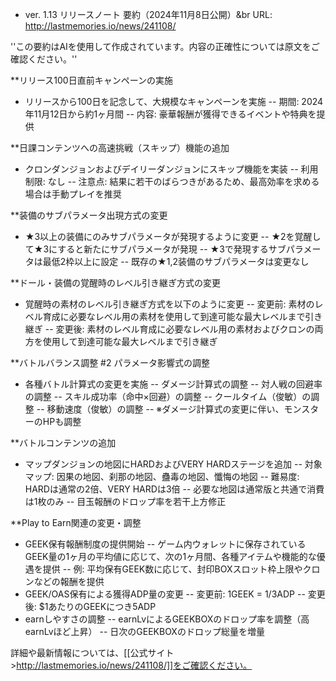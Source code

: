 * ver. 1.13 リリースノート 要約（2024年11月8日公開）&br
URL: http://lastmemories.io/news/241108/

''この要約はAIを使用して作成されています。内容の正確性については原文をご確認ください。''

**リリース100日直前キャンペーンの実施
- リリースから100日を記念して、大規模なキャンペーンを実施
-- 期間: 2024年11月12日から約1ヶ月間
-- 内容: 豪華報酬が獲得できるイベントや特典を提供

**日課コンテンツへの高速挑戦（スキップ）機能の追加
- クロンダンジョンおよびデイリーダンジョンにスキップ機能を実装
-- 利用制限: なし
-- 注意点: 結果に若干のばらつきがあるため、最高効率を求める場合は手動プレイを推奨

**装備のサブパラメータ出現方式の変更
- ★3以上の装備にのみサブパラメータが発現するように変更
-- ★2を覚醒して★3にすると新たにサブパラメータが発現
-- ★3で発現するサブパラメータは最低2枠以上に設定
-- 既存の★1,2装備のサブパラメータは変更なし

**ドール・装備の覚醒時のレベル引き継ぎ方式の変更
- 覚醒時の素材のレベル引き継ぎ方式を以下のように変更
-- 変更前: 素材のレベル育成に必要なレベル用の素材を使用して到達可能な最大レベルまで引き継ぎ
-- 変更後: 素材のレベル育成に必要なレベル用の素材およびクロンの両方を使用して到達可能な最大レベルまで引き継ぎ

**バトルバランス調整 #2 パラメータ影響式の調整
- 各種バトル計算式の変更を実施
-- ダメージ計算式の調整
-- 対人戦の回避率の調整
-- スキル成功率（命中×回避）の調整
-- クールタイム（俊敏）の調整
-- 移動速度（俊敏）の調整
-- ※ダメージ計算式の変更に伴い、モンスターのHPも調整

**バトルコンテンツの追加
- マップダンジョンの地図にHARDおよびVERY HARDステージを追加
-- 対象マップ: 因果の地図、刹那の地図、蠱毒の地図、懺悔の地図
-- 難易度: HARDは通常の2倍、VERY HARDは3倍
-- 必要な地図は通常版と共通で消費は1枚のみ
-- 目玉報酬のドロップ率を若干上方修正

**Play to Earn関連の変更・調整
- GEEK保有報酬制度の提供開始
-- ゲーム内ウォレットに保存されているGEEK量の1ヶ月の平均値に応じて、次の1ヶ月間、各種アイテムや機能的な優遇を提供
-- 例: 平均保有GEEK数に応じて、封印BOXスロット枠上限やクロンなどの報酬を提供
- GEEK/OAS保有による獲得ADP量の変更
-- 変更前: 1GEEK = 1/3ADP
-- 変更後: $1あたりのGEEKにつき5ADP
- earnしやすさの調整
-- earnLvによるGEEKBOXのドロップ率を調整（高earnLvほど上昇）
-- 日次のGEEKBOXのドロップ総量を増量

詳細や最新情報については、[[公式サイト>http://lastmemories.io/news/241108/]]をご確認ください。